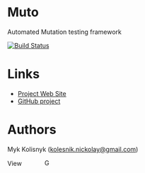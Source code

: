 Muto
====

Automated Mutation testing framework

[![Build Status](https://travis-ci.org/mkolisnyk/muto.png)](https://travis-ci.org/mkolisnyk/muto)

# Links  
* [Project Web Site](http://mkolisnyk.github.io/Muto/)
* [GitHub project](https://github.com/mkolisnyk/Muto)

Authors
=======
Myk Kolisnyk (kolesnik.nickolay@gmail.com) 

<a href="http://ua.linkedin.com/pub/mykola-kolisnyk/14/533/903"><img src="http://www.linkedin.com/img/webpromo/btn_profile_bluetxt_80x15.png" width="80" height="15" border="0" alt="View Mykola Kolisnyk's profile on LinkedIn"></a>
<a href="http://plus.google.com/108480514086204589709?prsrc=3" rel="publisher" style="text-decoration:none;">
<img src="http://ssl.gstatic.com/images/icons/gplus-16.png" alt="Google+" style="border:0;width:16px;height:16px;"/></a>


